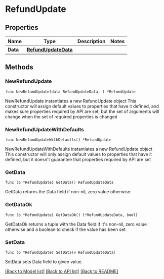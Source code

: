 # RefundUpdate

## Properties

Name | Type | Description | Notes
------------ | ------------- | ------------- | -------------
**Data** | [**RefundUpdateData**](RefundUpdateData.md) |  | 

## Methods

### NewRefundUpdate

`func NewRefundUpdate(data RefundUpdateData, ) *RefundUpdate`

NewRefundUpdate instantiates a new RefundUpdate object
This constructor will assign default values to properties that have it defined,
and makes sure properties required by API are set, but the set of arguments
will change when the set of required properties is changed

### NewRefundUpdateWithDefaults

`func NewRefundUpdateWithDefaults() *RefundUpdate`

NewRefundUpdateWithDefaults instantiates a new RefundUpdate object
This constructor will only assign default values to properties that have it defined,
but it doesn't guarantee that properties required by API are set

### GetData

`func (o *RefundUpdate) GetData() RefundUpdateData`

GetData returns the Data field if non-nil, zero value otherwise.

### GetDataOk

`func (o *RefundUpdate) GetDataOk() (*RefundUpdateData, bool)`

GetDataOk returns a tuple with the Data field if it's non-nil, zero value otherwise
and a boolean to check if the value has been set.

### SetData

`func (o *RefundUpdate) SetData(v RefundUpdateData)`

SetData sets Data field to given value.



[[Back to Model list]](../README.md#documentation-for-models) [[Back to API list]](../README.md#documentation-for-api-endpoints) [[Back to README]](../README.md)


